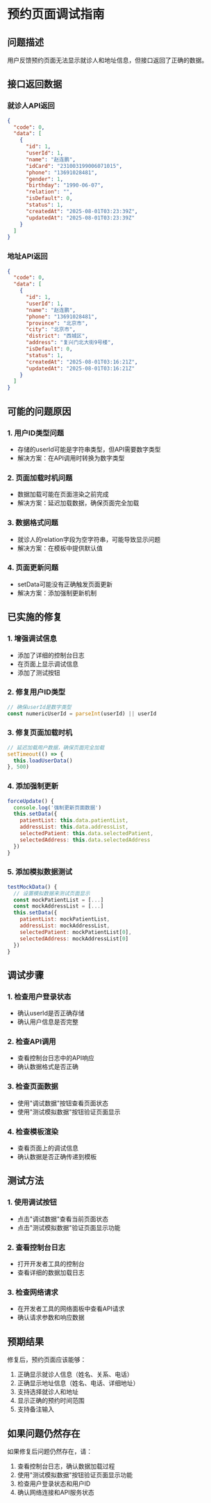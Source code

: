 # 预约页面调试指南

## 问题描述

用户反馈预约页面无法显示就诊人和地址信息，但接口返回了正确的数据。

## 接口返回数据

### 就诊人API返回
```json
{
  "code": 0,
  "data": [
    {
      "id": 1,
      "userId": 1,
      "name": "赵连鹏",
      "idCard": "231003199006071015",
      "phone": "13691028481",
      "gender": 1,
      "birthday": "1990-06-07",
      "relation": "",
      "isDefault": 0,
      "status": 1,
      "createdAt": "2025-08-01T03:23:39Z",
      "updatedAt": "2025-08-01T03:23:39Z"
    }
  ]
}
```

### 地址API返回
```json
{
  "code": 0,
  "data": [
    {
      "id": 1,
      "userId": 1,
      "name": "赵连鹏",
      "phone": "13691028481",
      "province": "北京市",
      "city": "北京市",
      "district": "西城区",
      "address": "复兴门北大街9号楼",
      "isDefault": 0,
      "status": 1,
      "createdAt": "2025-08-01T03:16:21Z",
      "updatedAt": "2025-08-01T03:16:21Z"
    }
  ]
}
```

## 可能的问题原因

### 1. 用户ID类型问题
- 存储的userId可能是字符串类型，但API需要数字类型
- 解决方案：在API调用时转换为数字类型

### 2. 页面加载时机问题
- 数据加载可能在页面渲染之前完成
- 解决方案：延迟加载数据，确保页面完全加载

### 3. 数据格式问题
- 就诊人的relation字段为空字符串，可能导致显示问题
- 解决方案：在模板中提供默认值

### 4. 页面更新问题
- setData可能没有正确触发页面更新
- 解决方案：添加强制更新机制

## 已实施的修复

### 1. 增强调试信息
- 添加了详细的控制台日志
- 在页面上显示调试信息
- 添加了测试按钮

### 2. 修复用户ID类型
```javascript
// 确保userId是数字类型
const numericUserId = parseInt(userId) || userId
```

### 3. 修复页面加载时机
```javascript
// 延迟加载用户数据，确保页面完全加载
setTimeout(() => {
  this.loadUserData()
}, 500)
```

### 4. 添加强制更新
```javascript
forceUpdate() {
  console.log('强制更新页面数据')
  this.setData({
    patientList: this.data.patientList,
    addressList: this.data.addressList,
    selectedPatient: this.data.selectedPatient,
    selectedAddress: this.data.selectedAddress
  })
}
```

### 5. 添加模拟数据测试
```javascript
testMockData() {
  // 设置模拟数据来测试页面显示
  const mockPatientList = [...]
  const mockAddressList = [...]
  this.setData({
    patientList: mockPatientList,
    addressList: mockAddressList,
    selectedPatient: mockPatientList[0],
    selectedAddress: mockAddressList[0]
  })
}
```

## 调试步骤

### 1. 检查用户登录状态
- 确认userId是否正确存储
- 确认用户信息是否完整

### 2. 检查API调用
- 查看控制台日志中的API响应
- 确认数据格式是否正确

### 3. 检查页面数据
- 使用"调试数据"按钮查看页面状态
- 使用"测试模拟数据"按钮验证页面显示

### 4. 检查模板渲染
- 查看页面上的调试信息
- 确认数据是否正确传递到模板

## 测试方法

### 1. 使用调试按钮
- 点击"调试数据"查看当前页面状态
- 点击"测试模拟数据"验证页面显示功能

### 2. 查看控制台日志
- 打开开发者工具的控制台
- 查看详细的数据加载日志

### 3. 检查网络请求
- 在开发者工具的网络面板中查看API请求
- 确认请求参数和响应数据

## 预期结果

修复后，预约页面应该能够：
1. 正确显示就诊人信息（姓名、关系、电话）
2. 正确显示地址信息（姓名、电话、详细地址）
3. 支持选择就诊人和地址
4. 显示正确的预约时间范围
5. 支持备注输入

## 如果问题仍然存在

如果修复后问题仍然存在，请：
1. 查看控制台日志，确认数据加载过程
2. 使用"测试模拟数据"按钮验证页面显示功能
3. 检查用户登录状态和用户ID
4. 确认网络连接和API服务状态 
